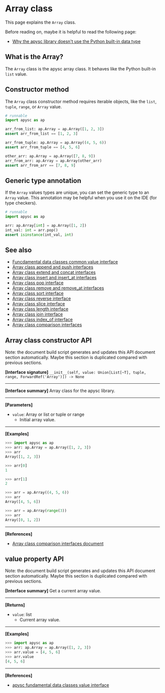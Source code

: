 # Array class

This page explains the `Array` class.

Before reading on, maybe it is helpful to read the following page:

- [Why the apysc library doesn't use the Python built-in data type](why_apysc_doesnt_use_python_builtin_data_type.md)

## What is the Array?

The `Array` class is the apysc array class. It behaves like the Python built-in `list` value.

## Constructor method

The `Array` class constructor method requires iterable objects, like the `list`\, `tuple`\, `range`\, or `Array` value.

```py
# runnable
import apysc as ap

arr_from_list: ap.Array = ap.Array([1, 2, 3])
assert arr_from_list == [1, 2, 3]

arr_from_tuple: ap.Array = ap.Array((4, 5, 6))
assert arr_from_tuple == [4, 5, 6]

other_arr: ap.Array = ap.Array([7, 8, 9])
arr_from_arr: ap.Array = ap.Array(other_arr)
assert arr_from_arr == [7, 8, 9]
```

## Generic type annotation

If the `Array` values types are unique, you can set the generic type to an `Array` value. This annotation may be helpful when you use it on the IDE (for type checkers).

```py
# runnable
import apysc as ap

arr: ap.Array[int] = ap.Array([1, 2])
int_val: int = arr.pop()
assert isinstance(int_val, int)
```

## See also

- [Funcdamental data classes common value interface](fundamental_data_classes_value_interface.md)
- [Array class append and push interfaces](array_append_and_push.md)
- [Array class extend and concat interfaces](array_extend_and_concat.md)
- [Array class insert and insert_at interfaces](array_insert_and_insert_at.md)
- [Array class pop interface](array_pop.md)
- [Array class remove and remove_at interfaces](array_remove_and_remove_at.md)
- [Array class sort interface](array_sort.md)
- [Array class reverse interface](array_reverse.md)
- [Array class slice interface](array_slice.md)
- [Array class length interface](array_length.md)
- [Array class join interface](array_join.md)
- [Array class index_of interface](array_index_of.md)
- [Array class comparison interfaces](array_comparison.md)


## Array class constructor API

<!-- Docstring: apysc._type.array.Array.__init__ -->

<span class="inconspicuous-txt">Note: the document build script generates and updates this API document section automatically. Maybe this section is duplicated compared with previous sections.</span>

**[Interface signature]** `__init__(self, value: Union[List[~T], tuple, range, ForwardRef('Array')]) -> None`<hr>

**[Interface summary]** Array class for the apysc library.<hr>

**[Parameters]**

- `value`: Array or list or tuple or range
  - Initial array value.

<hr>

**[Examples]**

```py
>>> import apysc as ap
>>> arr: ap.Array = ap.Array([1, 2, 3])
>>> arr
Array([1, 2, 3])

>>> arr[0]
1

>>> arr[1]
2

>>> arr = ap.Array((4, 5, 6))
>>> arr
Array([4, 5, 6])

>>> arr = ap.Array(range(3))
>>> arr
Array([0, 1, 2])
```

<hr>

**[References]**

- [Array class comparison interfaces document](https://simon-ritchie.github.io/apysc/array_comparison.html)

## value property API

<!-- Docstring: apysc._type.array.Array.value -->

<span class="inconspicuous-txt">Note: the document build script generates and updates this API document section automatically. Maybe this section is duplicated compared with previous sections.</span>

**[Interface summary]** Get a current array value.<hr>

**[Returns]**

- `value`: list
  - Current array value.

<hr>

**[Examples]**

```py
>>> import apysc as ap
>>> arr: ap.Array = ap.Array([1, 2, 3])
>>> arr.value = [4, 5, 6]
>>> arr.value
[4, 5, 6]
```

<hr>

**[References]**

- [apysc fundamental data classes value interface](https://simon-ritchie.github.io/apysc/fundamental_data_classes_value_interface.html)